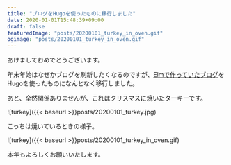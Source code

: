 ```yaml
---
title: "ブログをHugoを使ったものに移行しました"
date: 2020-01-01T15:48:39+09:00
draft: false
featuredImage: "posts/20200101_turkey_in_oven.gif"
ogimage: "posts/20200101_turkey_in_oven.gif"
---
```


あけましておめでとうございます。

年末年始はなぜかブログを刷新したくなるのですが、[Elmで作っていたブログ](https://yuizho.github.io/blog-2019/)をHugoを使ったものになんとなく移行しました。

あと、全然関係ありませんが、これはクリスマスに焼いたターキーです。

![turkey]({{< baseurl >}}posts/20200101_turkey.jpg)

こっちは焼いているときの様子。

![turkey]({{< baseurl >}}posts/20200101_turkey_in_oven.gif)

本年もよろしくお願いいたします。